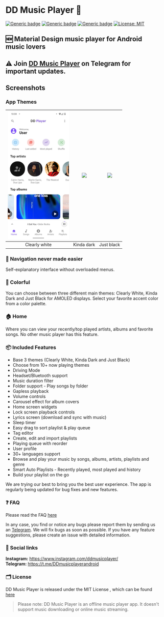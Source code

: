 # DD Music Player 🎵

[![Generic badge](https://img.shields.io/badge/Platform-Android-green.svg)](https://github.com/Harry20406/DD-Music-Player-)
[![Generic badge](https://img.shields.io/badge/minSdkVersion-21-green.svg)](https://github.com/Harry20406/DD-Music-Player-)
[![Generic badge](https://img.shields.io/badge/Download-amzon_appstore-green.svg)](https://github.com/Harry20406/DD-Music-Player-)
[![License: MIT](https://img.shields.io/badge/License-MIT-blue.svg)](https://github.com/Harry20406/DD-Music-Player-/blob/main/LICENSE)
<!--[![Telegram Follow](https://img.shields.io/twitter/follow/DDmusicplayer?style=social)](https://twitter.com/musicapp)-->


## 🆕 Material Design music player for Android music lovers

## ⚠ Join [DD Music Player](https://t.me/DDmusicplayerandroid) on Telegram for important updates.

 ## Screenshots
 ### App Themes
 | <img src="https://github.com/Harry20406/DD-Music-Player-/blob/main/screenshots/home.jpg" width="200"/> | <img src="https://github.com/Harry20406/DD-Music-Player-/blob/main/screenshots/home_dark.jpeg" width="200"/> | <img src="https://github.com/Harry20406/DD-Music-Player-/blob/main/screenshots/home_black.jpeg" width="200"/> |
 |:---:|:---:|:---:|
 |Clearly white| Kinda dark | Just black|

<!--### Player screen
| <img src="screenshots/home.jpeg" width="200"/>| <img src="screenshots/list.jpeg" width="200"/>| <img src="screenshots/albums.jpeg" width="200"/>| <img src="screenshots/settings.jpeg" width="200"/>|
|:---:|:---:|:---:|:---:|
| Home | Songs | Albums | Settings |

### 9+ Now playing themes
 
| <img src="screenshots/np_normal.jpeg" width="200"/>	|<img src="screenshots/np_fit.jpeg" width="200"/>|   <img src="screenshots/np_flat.jpeg" width="200"/>  	|    <img src="screenshots/np_color.jpeg" width="200"/> 	|     <img src="screenshots/np_material.jpeg" width="200"/>	|
|:-----:	|:-----:	|:-----:	|:-----:	|:-----:	|
| Normal 	| Fit 	| Flat 	| Color 	| Material 	|

| <img src="screenshots/no_classic.jpeg" width="200"/>	|<img src="screenshots/np_adaptive.jpeg" width="200"/>|   <img src="screenshots/np_blur.jpeg" width="200"/>  	|    <img src="screenshots/np_tiny.jpeg" width="200"/> 	|     <img src="screenshots/np_peak.jpeg" width="200"/>	|
|:-----:	|:-----:	|:-----:	|:-----:	|:-----:	|
| Classic 	| Adaptive 	| Blur 	| Tiny 	| Peak 	|  -->

### 🧭 Navigation never made easier 
Self-explanatory interface without overloaded menus.

### 🎨 Colorful
You can choose between three different main themes: Clearly White, Kinda
Dark and Just Black for AMOLED displays. Select your favorite accent
color from a color palette.

### 🏠 Home
Where you can view your recently/top played artists, albums and
favorite songs. No other music player has this feature.

### 📦 Included Features
-  Base 3 themes (Clearly White, Kinda Dark and Just Black)
-  Choose from 10+ now playing themes
-  Driving Mode
-  Headset/Bluetooth support
-  Music duration filter
-  Folder support - Play songs by folder
-  Gapless playback
-  Volume controls
-  Carousel effect for album covers
-  Home screen widgets
-  Lock screen playback controls
-  Lyrics screen (download and sync with music)
-  Sleep timer
-  Easy drag to sort playlist & play queue
-  Tag editor
-  Create, edit and import playlists
-  Playing queue with reorder
-  User profile
-  30+ languages support 
-  Browse and play your music by songs, albums, artists, playlists and
  genre
-  Smart Auto Playlists - Recently played, most played and history
-  Build your playlist on the go


We are trying our best to bring you the best user experience. The app is regularly being updated for bug fixes and new features.

### ❓ FAQ
Please read the FAQ [here](https://github.com/Harry20406/DD-Music-Player-/blob/main/FAQ.md)

In any case, you find or notice any bugs please report them by
sending us an [Telegram](https://t.me/DDMusicPlayerHelp). We will fix bugs as soon as
possible.
If you have any feature suggestions, please create an issue with detailed information.

### 🔗 Social links
**Instagram:** https://www.instagram.com/ddmusicplayer/  
**Telegram:** https://t.me/DDmusicplayerandroid

### 🗂️ License

DD Music Player is released under the MIT License 
, which can be found [here](LICENSE.md)


>Please note: DD Music Player is an offline music player app. It
>doesn't support music downloading or online music streaming.
